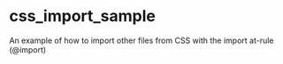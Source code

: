 # css_import_sample
An example of how to import other files from CSS with the import at-rule (@import)
